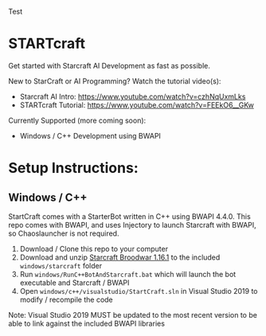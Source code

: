 Test


# STARTcraft

Get started with Starcraft AI Development as fast as possible. 

New to StarCraft or AI Programming? Watch the tutorial video(s): 
* Starcraft AI Intro: https://www.youtube.com/watch?v=czhNqUxmLks
* STARTcraft Tutorial: https://www.youtube.com/watch?v=FEEkO6__GKw

Currently Supported (more coming soon):
* Windows / C++ Development using BWAPI

# Setup Instructions:

## Windows / C++

StartCraft comes with a StarterBot written in C++ using BWAPI 4.4.0. This repo comes with BWAPI, and uses Injectory to launch Starcraft with BWAPI, so Chaoslauncher is not required.

1. Download / Clone this repo to your computer
2. Download and unzip [Starcraft Broodwar 1.16.1](http://www.cs.mun.ca/~dchurchill/startcraft/scbw_bwapi440.zip) to the included `windows/starcraft` folder
3. Run `windows/RunC++BotAndStarcraft.bat` which will launch the bot executable and Starcraft / BWAPI
4. Open `windows/c++/visualstudio/StartCraft.sln` in Visual Studio 2019 to modify / recompile the code

Note: Visual Studio 2019 MUST be updated to the most recent version to be able to link against the included BWAPI libraries
